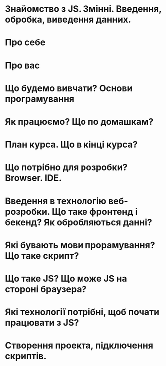 # Знайомство з JS. Змінні. Введення, обробка, виведення данних.

# Про себе
# Про вас
# Що будемо вивчати? Основи програмування
# Як працюємо? Що по домашкам?
# План курса. Що в кінці курса?

# Що потрібно для розробки? Browser. IDE.
# Введення в технологію веб-розробки. Що таке фронтенд і бекенд? Як обробляються данні?
# Які бувають мови прорамування? Що таке скрипт?
# Що таке JS? Що може JS на стороні браузера?
# Які технології потрібні, щоб почати працювати з JS?

# Створення проекта, підключення скриптів. <script>
# Перша програма "Hello, World!"
# debugger, console
# Помилки у консолі
# console.log() та основи синтаксису

# Виведення данних. alert() та модальні вікна
# Обробка данних. Змінні та базові операції з ними
# Введення данних. prompt(message, defaultValue)
# Коментарі в JS

